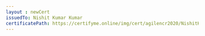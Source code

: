 ```yaml
--- 
layout : newCert 
issuedTo: Nishit Kumar Kumar 
certificatePath: https://certifyme.online/img/cert/agilencr2020/NishitKumarKumar_2a091.png
--- 
```

